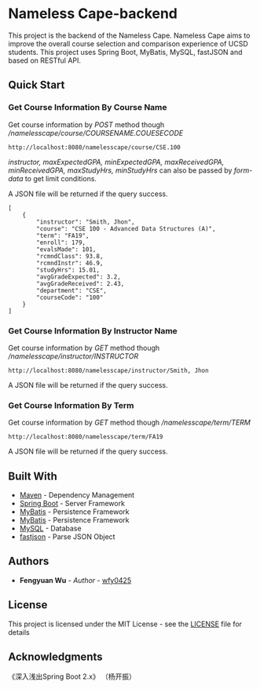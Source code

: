 # Nameless Cape-backend

This project is the backend of the Nameless Cape. Nameless Cape aims to improve the overall course selection and comparison experience of UCSD students. This project uses Spring Boot, MyBatis, MySQL, fastJSON and based on RESTful API.


## Quick Start
### Get Course Information By Course Name
Get course information by *POST* method though */namelesscape/course/COURSENAME.COUESECODE* 
```
http://localhost:8080/namelesscape/course/CSE.100
```
*instructor, maxExpectedGPA, minExpectedGPA, maxReceivedGPA, minReceivedGPA, maxStudyHrs, minStudyHrs* can also be passed by *form-data* to get limit conditions.

A JSON file will be returned if the query success. 
```
[
    {
        "instructor": "Smith, Jhon",
        "course": "CSE 100 - Advanced Data Structures (A)",
        "term": "FA19",
        "enroll": 179,
        "evalsMade": 101,
        "rcmndClass": 93.8,
        "rcmndInstr": 46.9,
        "studyHrs": 15.01,
        "avgGradeExpected": 3.2,
        "avgGradeReceived": 2.43,
        "department": "CSE",
        "courseCode": "100"
    }
]
```
### Get Course Information By Instructor Name
Get course information by *GET* method though */namelesscape/instructor/INSTRUCTOR* 
```
http://localhost:8080/namelesscape/instructor/Smith, Jhon
```

A JSON file will be returned if the query success. 

### Get Course Information By Term
Get course information by *GET* method though */namelesscape/term/TERM* 
```
http://localhost:8080/namelesscape/term/FA19
```

A JSON file will be returned if the query success. 

## Built With

* [Maven](https://maven.apache.org/) - Dependency Management
* [Spring Boot](https://spring.io/projects/spring-boot) - Server Framework
* [MyBatis](https://mybatis.org/) - Persistence Framework
* [MyBatis](https://mybatis.org/) - Persistence Framework
* [MySQL](https://www.mysql.com/) - Database
* [fastjson](https://github.com/alibaba/fastjson) - Parse JSON Object


## Authors

* **Fengyuan Wu** - *Author* - [wfy0425](https://github.com/wfy0425)


## License

This project is licensed under the MIT License - see the [LICENSE](LICENSE) file for details

## Acknowledgments

《深入浅出Spring Boot 2.x》 （杨开振）